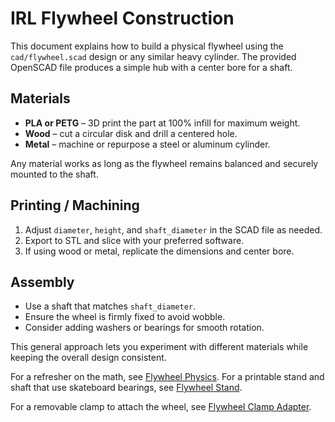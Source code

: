 # IRL Flywheel Construction

This document explains how to build a physical flywheel using the
`cad/flywheel.scad` design or any similar heavy cylinder. The provided
OpenSCAD file produces a simple hub with a center bore for a shaft.

## Materials

- **PLA or PETG** – 3D print the part at 100% infill for maximum weight.
- **Wood** – cut a circular disk and drill a centered hole.
- **Metal** – machine or repurpose a steel or aluminum cylinder.

Any material works as long as the flywheel remains balanced and securely
mounted to the shaft.

## Printing / Machining

1. Adjust `diameter`, `height`, and `shaft_diameter` in the SCAD file as needed.
2. Export to STL and slice with your preferred software.
3. If using wood or metal, replicate the dimensions and center bore.

## Assembly

- Use a shaft that matches `shaft_diameter`.
- Ensure the wheel is firmly fixed to avoid wobble.
- Consider adding washers or bearings for smooth rotation.

This general approach lets you experiment with different materials while
keeping the overall design consistent.

For a refresher on the math, see [Flywheel Physics](flywheel-physics.md).
For a printable stand and shaft that use skateboard bearings, see
[Flywheel Stand](flywheel-stand.md).

For a removable clamp to attach the wheel, see [Flywheel Clamp Adapter](flywheel-adapter.md).
